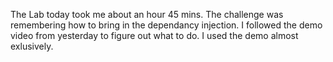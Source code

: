 The Lab today took me about an hour 45 mins.  The challenge was remembering how to bring in the dependancy injection.  I followed 
the demo video from yesterday to figure out what to do.  I used the demo almost exlusively.

